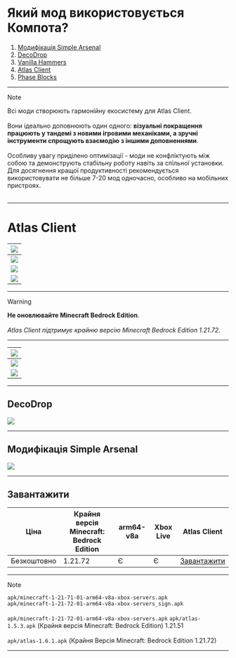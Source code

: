 # Який мод використовується Компота?
1. [Модифікація Simple Arsenal](#модифікація-simple-arsenal)
2. [DecoDrop](#decodrop)
3. [Vanilla Hammers](#vanilla-hammers)
4. [Atlas Client](#atlas-client)
5. [Phase Blocks](#phase-blocks) <br>
***
> [!Note]
> Всі моди створюють гармонійну екосистему для Atlas Client.
> <br><br>
> Вони ідеально доповнюють один одного: **візуальні покращення працюють у тандемі з новими ігровими механіками, а зручні інструменти спрощують взаємодію з іншими доповненнями**.
> <br><br>
> Особливу увагу приділено оптимізації - моди не конфліктують між собою та демонструють стабільну роботу навіть за спільної установки. Для досягнення кращої продуктивності рекомендується використовувати не більше 7-20 мод одночасно, особливо на мобільних пристроях.
> <br><br>
***
# Atlas Client
| ![](images/Screenshot_20250601_131602_Atlas%20Client.jpg) |
|---|
| ![](images/Screenshot_20250601_131710_Atlas%20Client.jpg) |
| ![](images/Screenshot_20250601_131810_Atlas%20Client.jpg) |
| ![](images/Screenshot_20250601_131837_Atlas%20Client.jpg) |
***
> [!Warning]
> **Не оновлювайте Minecraft Bedrock Edition**.
> <br><br>
> *Atlas Client підтримує крайню версію Minecraft Bedrock Edition 1.21.72*.
> <br>
***
| ![](images/Screenshot_20250524_185437_AIDA64.jpg) |
|---|
| ![](images/Screenshot_20250524_185456_AIDA64.jpg) |
| ![](images/Screenshot_20250524_185510_AIDA64.jpg) |
***
## DecoDrop
![](images/1711577086_decodrop-2.jpg)
***
## Модифікація Simple Arsenal
![](images/1742498647_simple-arsenal-1.jpg)
***
## Завантажити
| Ціна | Крайня версія Minecraft: Bedrock Edition | arm64-v8a | Xbox Live | Atlas Client |
|---|---|---|---|---|
| Безкоштовно | 1.21.72 | Є  | Є | [Завантажити](https://github.com/uzvarUA/compot/releases/download/files/forestryNPCnumber42_beta.1.zip) |
***
> [!Note]
> `apk/minecraft-1-21-71-01-arm64-v8a-xbox-servers.apk`
> <br>
> `apk/minecraft-1-21-72-01-arm64-v8a-xbox-servers_sign.apk`
> <br><br>
> `apk/minecraft-1-21-72-01-arm64-v8a-xbox-servers.apk`
> `apk/atlas-1.5.3.apk` (Крайня версія Minecraft: Bedrock Edition) 1.21.51
> <br><br>
> `apk/atlas-1.6.1.apk` (Крайня Версія Minecraft: Bedrock Edition 1.21.72)
> <br>
***
